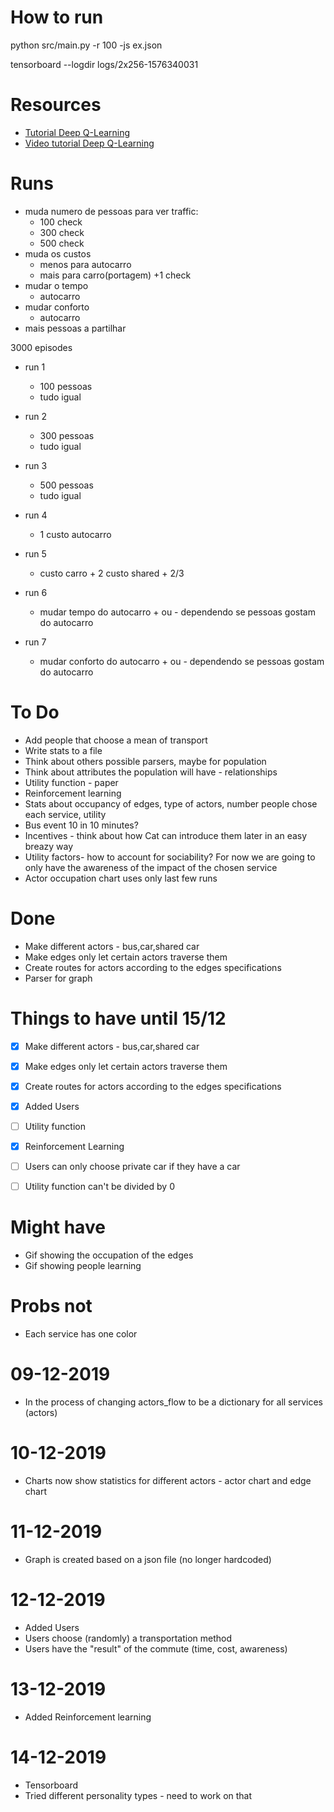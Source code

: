 # How to run
python src/main.py -r 100 -js ex.json

tensorboard --logdir logs/2x256-1576340031

# Resources
* [Tutorial Deep Q-Learning](https://pythonprogramming.net/training-deep-q-learning-dqn-reinforcement-learning-python-tutorial/)
* [Video tutorial Deep Q-Learning](https://www.youtube.com/watch?v=qfovbG84EBg&t=4s)

# Runs
* muda numero de pessoas para ver traffic:
  * 100 check
  * 300 check
  * 500 check
* muda os custos
  * menos para autocarro
  * mais para carro(portagem) +1 check
* mudar o tempo
  * autocarro
* mudar conforto
  * autocarro
* mais pessoas a partilhar


3000 episodes
* run 1
  * 100 pessoas
  * tudo igual
* run 2
  * 300 pessoas
  * tudo igual
* run 3
  * 500 pessoas
  * tudo igual

* run 4
  * 1 custo autocarro
* run 5
  * custo carro + 2 custo shared + 2/3
* run 6
  * mudar tempo do autocarro + ou - dependendo se pessoas gostam do autocarro
* run 7
  * mudar conforto do autocarro + ou - dependendo se pessoas gostam do autocarro


# To Do
* Add people that choose a mean of transport
* Write stats to a file
* Think about others possible parsers, maybe for population
* Think about attributes the population will have - relationships 
* Utility function - paper
* Reinforcement learning
* Stats about occupancy of edges, type of actors, number people chose each service, utility
* Bus event 10 in 10 minutes? 
* Incentives - think about how Cat can introduce them later in an easy breazy way
* Utility factors- how to account for sociability? For now we are going to only have the awareness of the impact of the chosen service
* Actor occupation chart uses only last few runs

# Done
* Make different actors - bus,car,shared car
* Make edges only let certain actors traverse them
* Create routes for actors according to the edges specifications
* Parser for graph

# Things to have until 15/12
* [X] Make different actors - bus,car,shared car
* [X] Make edges only let certain actors traverse them
* [X] Create routes for actors according to the edges specifications
* [X] Added Users
* [ ] Utility function
* [X] Reinforcement Learning
* [ ] Users can only choose private car if they have a car
* [ ] Utility function can't be divided by 0


# Might have
* Gif showing the occupation of the edges
* Gif showing people learning

# Probs not
* Each service has one color

# 09-12-2019

* In the process of changing actors_flow to be a dictionary for all services (actors)

# 10-12-2019

* Charts now show statistics for different actors - actor chart and edge chart

# 11-12-2019

* Graph is created based on a json file (no longer hardcoded)

# 12-12-2019

* Added Users
* Users choose (randomly) a transportation method
* Users have the "result" of the commute (time, cost, awareness)

# 13-12-2019

* Added Reinforcement learning

# 14-12-2019

* Tensorboard
* Tried different personality types - need to work on that